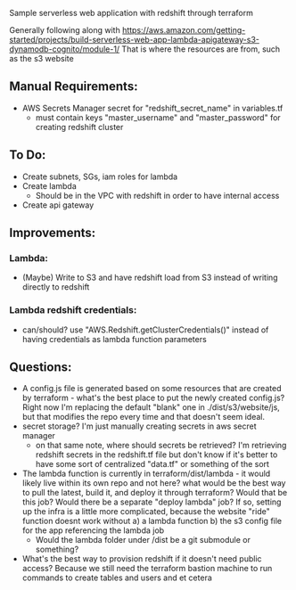 Sample serverless web application with redshift through terraform

Generally following along with https://aws.amazon.com/getting-started/projects/build-serverless-web-app-lambda-apigateway-s3-dynamodb-cognito/module-1/
That is where the resources are from, such as the s3 website

## Manual Requirements:
- AWS Secrets Manager secret for "redshift_secret_name" in variables.tf
  - must contain keys "master_username" and "master_password" for creating redshift cluster

## To Do:
- Create subnets, SGs, iam roles for lambda
- Create lambda
  - Should be in the VPC with redshift in order to have internal access
- Create api gateway

## Improvements:

### Lambda:
- (Maybe) Write to S3 and have redshift load from S3 instead of writing directly to redshift

### Lambda redshift credentials:
- can/should? use "AWS.Redshift.getClusterCredentials()" instead of having credentials as lambda function parameters

## Questions:

- A config.js file is generated based on some resources that are created by terraform - what's the best place to put the newly created config.js? Right now I'm replacing the default "blank" one in ./dist/s3/website/js, but that modifies the repo every time and that doesn't seem ideal.
- secret storage? I'm just manually creating secrets in aws secret manager
  - on that same note, where should secrets be retrieved? I'm retrieving redshift secrets in the redshift.tf file but don't know if it's better to have some sort of centralized "data.tf" or something of the sort
- The lambda function is currently in terraform/dist/lambda - it would likely live within its own repo and not here? what would be the best way to pull the latest, build it, and deploy it through terraform? Would that be this job? Would there be a separate "deploy lambda" job? If so, setting up the infra is a little more complicated, because the website "ride" function doesnt work without a) a lambda function b) the s3 config file for the app referencing the lambda job
  - Would the lambda folder under /dist be a git submodule or something?
- What's the best way to provision redshift if it doesn't need public access? Because we still need the terraform bastion machine to run commands to create tables and users and et cetera
